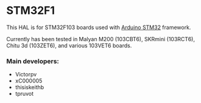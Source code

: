 # STM32F1

This HAL is for STM32F103 boards used with [Arduino STM32](https://github.com/rogerclarkmelbourne/Arduino_STM32) framework.

Currently has been tested in Malyan M200 (103CBT6), SKRmini (103RCT6), Chitu 3d (103ZET6), and various 103VET6 boards.

### Main developers:

- Victorpv
- xC000005
- thisiskeithb
- tpruvot
